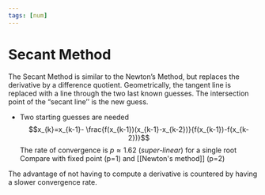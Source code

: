 ```yaml
---
tags: [num]
---
```

# Secant Method
The Secant Method is similar to the Newton’s Method, but replaces the derivative by a difference quotient. Geometrically, the tangent line is replaced with a line through the two last known guesses. The intersection point of the “secant line’’ is the new guess.
- Two starting guesses are needed
$$x_{k}=x_{k-1}- \frac{f(x_{k-1})(x_{k-1}-x_{k-2})}{f(x_{k-1})-f(x_{k-2})}$$
The rate of convergence is $p \approx 1.62$ (*super-linear*) for a single root
Compare with fixed point (p=1) and [[Newton's method]] (p=2)

The advantage of not having to compute a derivative is countered by having a slower convergence rate.